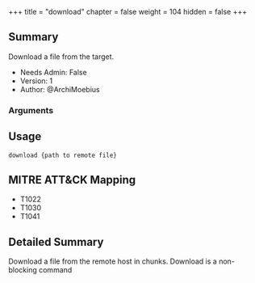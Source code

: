 +++
title = "download"
chapter = false
weight = 104
hidden = false
+++

## Summary
Download a file from the target.
  
- Needs Admin: False  
- Version: 1  
- Author: @ArchiMoebius  

### Arguments

## Usage

```
download {path to remote file}
```

## MITRE ATT&CK Mapping

- T1022  
- T1030  
- T1041  
## Detailed Summary

Download a file from the remote host in chunks. Download is a non-blocking command

